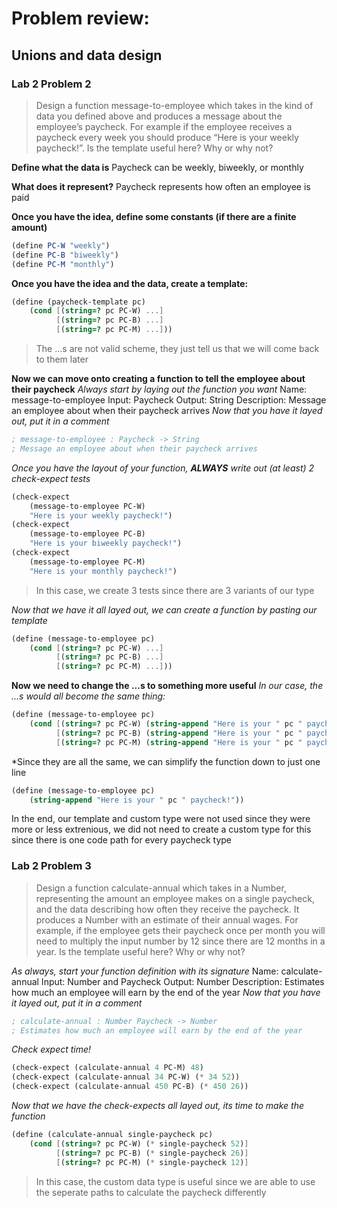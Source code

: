 # Problem review:

## Unions and data design

### Lab 2 Problem 2
> Design a function message-to-employee which takes in the kind of data you defined above and
produces a message about the employee’s paycheck. For example if the employee receives a paycheck
every week you should produce “Here is your weekly paycheck!”. Is the template useful here? Why or
why not?

**Define what the data is**
    Paycheck can be weekly, biweekly, or monthly
    
 **What does it represent?**
    Paycheck represents how often an employee is paid
    
 **Once you have the idea, define some constants (if there are a finite amount)**
 ```scheme
 (define PC-W "weekly")
 (define PC-B "biweekly")
 (define PC-M "monthly")
```

**Once you have the idea and the data, create a template:**
```scheme
(define (paycheck-template pc)
    (cond [(string=? pc PC-W) ...]
          [(string=? pc PC-B) ...]
          [(string=? pc PC-M) ...]))
```
> The ...s are not valid scheme, they just tell us that we will come back to them later

**Now we can move onto creating a function to tell the employee about their paycheck**
*Always start by laying out the function you want*
Name: message-to-employee
Input: Paycheck
Output: String
Description: Message an employee about when their paycheck arrives
*Now that you have it layed out, put it in a comment*
```scheme
; message-to-employee : Paycheck -> String
; Message an employee about when their paycheck arrives
```

*Once you have the layout of your function, **ALWAYS** write out (at least) 2 check-expect tests*
```scheme
(check-expect
    (message-to-employee PC-W)
    "Here is your weekly paycheck!")
(check-expect
    (message-to-employee PC-B)
    "Here is your biweekly paycheck!")
(check-expect
    (message-to-employee PC-M)
    "Here is your monthly paycheck!")
```
> In this case, we create 3 tests since there are 3 variants of our type

*Now that we have it all layed out, we can create a function by pasting our template*
```scheme
(define (message-to-employee pc)
    (cond [(string=? pc PC-W) ...]
          [(string=? pc PC-B) ...]
          [(string=? pc PC-M) ...]))
```
**Now we need to change the ...s to something more useful**
*In our case, the ...s would all become the same thing:*
```scheme
(define (message-to-employee pc)
    (cond [(string=? pc PC-W) (string-append "Here is your " pc " paycheck!")]
          [(string=? pc PC-B) (string-append "Here is your " pc " paycheck!")]
          [(string=? pc PC-M) (string-append "Here is your " pc " paycheck!")]))
```
*Since they are all the same, we can simplify the function down to just one line
```scheme
(define (message-to-employee pc)
    (string-append "Here is your " pc " paycheck!"))
```

In the end, our template and custom type were not used since they were more or less extrenious,
we did not need to create a custom type for this since there is one code path for every paycheck type

### Lab 2 Problem 3
> Design a function calculate-annual which takes in a Number, representing the amount an employee makes
on a single paycheck, and the data describing how often they receive the paycheck. It produces a Number
with an estimate of their annual wages. For example, if the employee gets their paycheck once per month
you will need to multiply the input number by 12 since there are 12 months in a year. Is the template useful
here? Why or why not?

*As always, start your function definition with its signature*
Name: calculate-annual
Input: Number and Paycheck
Output: Number
Description: Estimates how much an employee will earn by the end of the year
*Now that you have it layed out, put it in a comment*
```scheme
; calculate-annual : Number Paycheck -> Number
; Estimates how much an employee will earn by the end of the year
```

*Check expect time!*
```scheme
(check-expect (calculate-annual 4 PC-M) 48)
(check-expect (calculate-annual 34 PC-W) (* 34 52))
(check-expect (calculate-annual 450 PC-B) (* 450 26))
```

*Now that we have the check-expects all layed out, its time to make the function*
```scheme
(define (calculate-annual single-paycheck pc)
    (cond [(string=? pc PC-W) (* single-paycheck 52)]
          [(string=? pc PC-B) (* single-paycheck 26)]
          [(string=? pc PC-M) (* single-paycheck 12)]
```
> In this case, the custom data type is useful since we are able to use the seperate paths to calculate the paycheck differently
